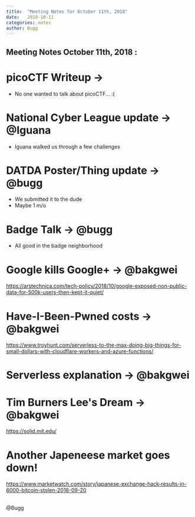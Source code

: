 ```yaml
---
title:  "Meeting Notes for October 11th, 2018"
date:   2018-10-11
categories: notes
author: Bugg
---
```

## Meeting Notes October 11th, 2018 :

# picoCTF Writeup -> 
- No one wanted to talk about picoCTF... :(

# National Cyber League update -> @Iguana
- Iguana walked us through a few challenges

# DATDA Poster/Thing update -> @bugg
- We submitted it to the dude
- Maybe 1 m/o

# Badge Talk -> @bugg
- All good in the badge neighborhood

# Google kills Google+ -> @bakgwei
https://arstechnica.com/tech-policy/2018/10/google-exposed-non-public-data-for-500k-users-then-kept-it-quiet/

# Have-I-Been-Pwned costs -> @bakgwei
https://www.troyhunt.com/serverless-to-the-max-doing-big-things-for-small-dollars-with-cloudflare-workers-and-azure-functions/

# Serverless explanation -> @bakgwei

# Tim Burners Lee's Dream -> @bakgwei
https://solid.mit.edu/

# Another Japeneese market goes down!
https://www.marketwatch.com/story/japanese-exchange-hack-results-in-6000-bitcoin-stolen-2018-09-20

<br>
@Bugg
